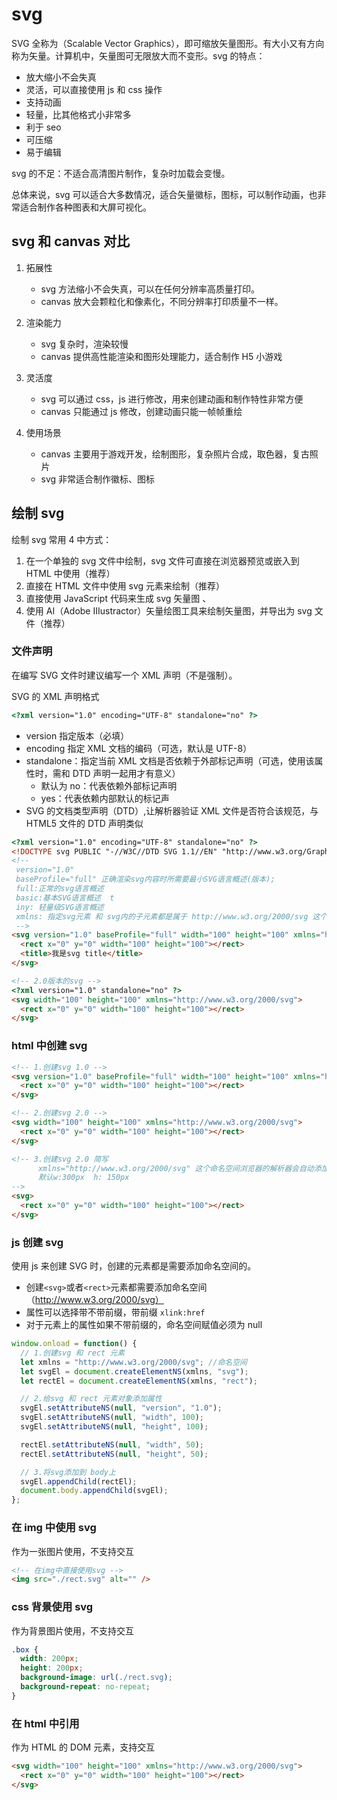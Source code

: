 # svg

SVG 全称为（Scalable Vector Graphics），即可缩放矢量图形。有大小又有方向称为矢量。计算机中，矢量图可无限放大而不变形。svg 的特点：

- 放大缩小不会失真
- 灵活，可以直接使用 js 和 css 操作
- 支持动画
- 轻量，比其他格式小非常多
- 利于 seo
- 可压缩
- 易于编辑

svg 的不足：不适合高清图片制作，复杂时加载会变慢。

总体来说，svg 可以适合大多数情况，适合矢量徽标，图标，可以制作动画，也非常适合制作各种图表和大屏可视化。

## svg 和 canvas 对比

1. 拓展性

   - svg 方法缩小不会失真，可以在任何分辨率高质量打印。
   - canvas 放大会颗粒化和像素化，不同分辨率打印质量不一样。

2. 渲染能力

   - svg 复杂时，渲染较慢
   - canvas 提供高性能渲染和图形处理能力，适合制作 H5 小游戏

3. 灵活度

   - svg 可以通过 css，js 进行修改，用来创建动画和制作特性非常方便
   - canvas 只能通过 js 修改，创建动画只能一帧帧重绘

4. 使用场景

   - canvas 主要用于游戏开发，绘制图形，复杂照片合成，取色器，复古照片
   - svg 非常适合制作徽标、图标

## 绘制 svg

绘制 svg 常用 4 中方式：

1. 在一个单独的 svg 文件中绘制，svg 文件可直接在浏览器预览或嵌入到 HTML 中使用（推荐）
2. 直接在 HTML 文件中使用 svg 元素来绘制（推荐）
3. 直接使用 JavaScript 代码来生成 svg 矢量图 、
4. 使用 AI（Adobe IIIustractor）矢量绘图工具来绘制矢量图，并导出为 svg 文件（推荐）

### 文件声明

在编写 SVG 文件时建议编写一个 XML 声明（不是强制）。

SVG 的 XML 声明格式

```html
<?xml version="1.0" encoding="UTF-8" standalone="no" ?>
```

- version 指定版本（必填）
- encoding 指定 XML 文档的编码（可选，默认是 UTF-8）
- standalone：指定当前 XML 文档是否依赖于外部标记声明（可选，使用该属性时，需和 DTD 声明一起用才有意义）
  - 默认为 no：代表依赖外部标记声明
  - yes：代表依赖内部默认的标记声
- SVG 的文档类型声明（DTD）,让解析器验证 XML 文件是否符合该规范，与 HTML5 文件的 DTD 声明类似

```html
<?xml version="1.0" encoding="UTF-8" standalone="no" ?>
<!DOCTYPE svg PUBLIC "-//W3C//DTD SVG 1.1//EN" "http://www.w3.org/Graphics/SVG/1.1/DTD/svg11.dtd">
<!-- 
 version="1.0"
 baseProfile="full" 正确渲染svg内容时所需要最小SVG语言概述(版本); 
 full:正常的svg语言概述  
 basic:基本SVG语言概述  t
 iny: 轻量级SVG语言概述
 xmlns: 指定svg元素 和 svg内的子元素都是属于 http://www.w3.org/2000/svg 这个命名空间下
 -->
<svg version="1.0" baseProfile="full" width="100" height="100" xmlns="http://www.w3.org/2000/svg">
  <rect x="0" y="0" width="100" height="100"></rect>
  <title>我是svg title</title>
</svg>

<!-- 2.0版本的svg -->
<?xml version="1.0" standalone="no" ?>
<svg width="100" height="100" xmlns="http://www.w3.org/2000/svg">
  <rect x="0" y="0" width="100" height="100"></rect>
</svg>
```

### html 中创建 svg

```html
<!-- 1.创建svg 1.0 -->
<svg version="1.0" baseProfile="full" width="100" height="100" xmlns="http://www.w3.org/2000/svg">
  <rect x="0" y="0" width="100" height="100"></rect>
</svg>

<!-- 2.创建svg 2.0 -->
<svg width="100" height="100" xmlns="http://www.w3.org/2000/svg">
  <rect x="0" y="0" width="100" height="100"></rect>
</svg>

<!-- 3.创建svg 2.0 简写 
      xmlns="http://www.w3.org/2000/svg" 这个命名空间浏览器的解析器会自动添加
      默认w:300px  h: 150px
-->
<svg>
  <rect x="0" y="0" width="100" height="100"></rect>
</svg>
```

### js 创建 svg

使用 js 来创建 SVG 时，创建的元素都是需要添加命名空间的。

- 创建`<svg>`或者`<rect>`元素都需要添加命名空间（<http://www.w3.org/2000/svg）>
- 属性可以选择带不带前缀，带前缀 `xlink:href`
- 对于元素上的属性如果不带前缀的，命名空间赋值必须为 null

```js
window.onload = function() {
  // 1.创建svg 和 rect 元素
  let xmlns = "http://www.w3.org/2000/svg"; //命名空间
  let svgEl = document.createElementNS(xmlns, "svg");
  let rectEl = document.createElementNS(xmlns, "rect");

  // 2.给svg 和 rect 元素对象添加属性
  svgEl.setAttributeNS(null, "version", "1.0");
  svgEl.setAttributeNS(null, "width", 100);
  svgEl.setAttributeNS(null, "height", 100);

  rectEl.setAttributeNS(null, "width", 50);
  rectEl.setAttributeNS(null, "height", 50);

  // 3.将svg添加到 body上
  svgEl.appendChild(rectEl);
  document.body.appendChild(svgEl);
};
```

### 在 img 中使用 svg

作为一张图片使用，不支持交互

```html
<!-- 在img中直接使用svg -->
<img src="./rect.svg" alt="" />
```

### css 背景使用 svg

作为背景图片使用，不支持交互

```css
.box {
  width: 200px;
  height: 200px;
  background-image: url(./rect.svg);
  background-repeat: no-repeat;
}
```

### 在 html 中引用

作为 HTML 的 DOM 元素，支持交互

```html
<svg width="100" height="100" xmlns="http://www.w3.org/2000/svg">
  <rect x="0" y="0" width="100" height="100"></rect>
</svg>
```
